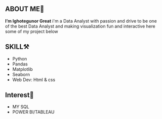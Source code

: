 ## ABOUT ME🙌
**I’m Ighotegunor Great** i'm a Data Analyst with passion and drive to be one of the best Data Analyst and making visualization fun and interactive
 here some of my project below

## SKILL⚒️
- Python
- Pandas
- Matplotlib
- Seaborn
- Web Dev: Html & css
## Interest🤔
- MY SQL
- POWER BI/TABLEAU
<!---
marker57/marker57 is a ✨ special ✨ repository because its `README.md` (this file) appears on your GitHub profile.
You can click the Preview link to take a look at your changes.
--->
